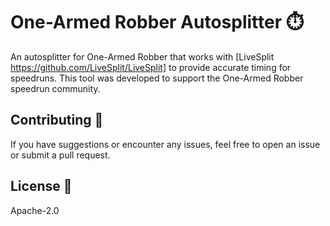 # One-Armed Robber Autosplitter ⏱️
An autosplitter for One-Armed Robber that works with [LiveSplit https://github.com/LiveSplit/LiveSplit] to provide accurate timing for speedruns. This tool was developed to support the One-Armed Robber speedrun community.

## Contributing 🤝
If you have suggestions or encounter any issues, feel free to open an issue or submit a pull request.

## License 📄
Apache-2.0
